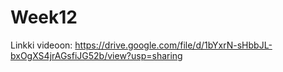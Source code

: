 # Week12

Linkki videoon: https://drive.google.com/file/d/1bYxrN-sHbbJL-bxOgXS4jrAGsfiJG52b/view?usp=sharing
